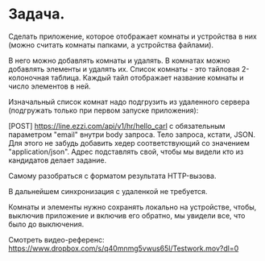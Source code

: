 # Задача.

Сделать приложение, которое отображает комнаты и устройства в них (можно считать комнаты папками, а устройства файлами).

В него можно добавлять комнаты и удалять.
В комнатах можно добавлять элементы и удалять их.
Список комнаты - это тайловая 2-колоночная таблица.
Каждый тайл отображает название комнаты и число элементов в ней.

Изначальный список комнат надо подгрузить из удаленного сервера (подгружать только при первом запуске приложения):

 [POST] https://line.ezzi.com/api/v1/hr/hello_carl 
 с обязательным параметром "email" внутри body запроса. 
 Тело запроса, кстати, JSON.
 Для этого не забудь добавить хедер соответствующий со значением "application/json".
 Адрес подставлять свой, чтобы мы видели кто из кандидатов делает задание.

 Самому разобраться с форматом результата HTTP-вызова.

 В дальнейшем синхронизация с удаленкой не требуется.

 Комнаты и элементы нужно сохранять локально на устройстве, чтобы, выключив приложение и включив его обратно, мы увидели все, что было до выключения.

 Смотреть видео-референс: https://www.dropbox.com/s/q40mnmg5vwus65l/Testwork.mov?dl=0